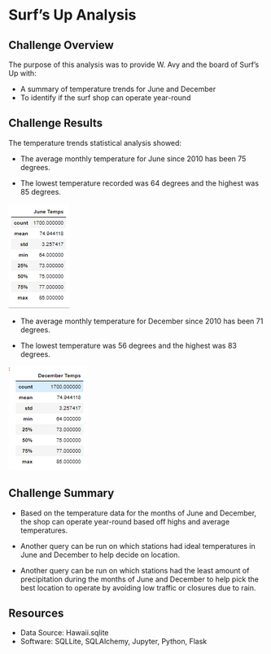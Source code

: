 # Surf’s Up Analysis

## Challenge Overview

The purpose of this analysis was to provide W. Avy and the board of Surf’s Up with:
-	A summary of temperature trends for June and December
-	To identify if the surf shop can operate year-round

## Challenge Results

The temperature trends statistical analysis showed:

-	The average monthly temperature for June since 2010 has been 75 degrees.

-	The lowest temperature recorded was 64 degrees and the highest was 85 degrees.

![June Temperatures](/Resources/June_Temps.PNG)

-	The average monthly temperature for December since 2010 has been 71 degrees.

-	The lowest temperature was 56 degrees and the highest was 83 degrees.

![December Temperatures](/Resources/December_Temps.PNG)

## Challenge Summary

-	Based on the temperature data for the months of June and December, the shop can operate year-round based off highs and average temperatures.

-	Another query can be run on which stations had ideal temperatures in June and December to help decide on location.

-	Another query can be run on which stations had the least amount of precipitation during the months of June and December to help pick the best location to operate by avoiding low traffic or closures due to rain.

## Resources
- Data Source: Hawaii.sqlite
- Software: SQLLite, SQLAlchemy, Jupyter, Python, Flask
